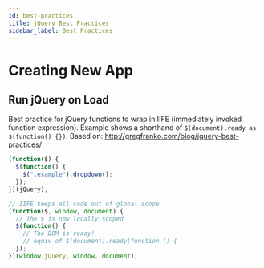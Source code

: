```yaml
---
id: best-practices
title: jQuery Best Practices
sidebar_label: Best Practices
---
```


# Creating New App

## Run jQuery on Load

Best practice for jQuery functions to wrap in IIFE (immediately invoked function expression). Example shows a shorthand of `$(document).ready as $(function() {})`. Based on: http://gregfranko.com/blog/jquery-best-practices/

```js
(function($) {
  $(function() {
    $(".example").dropdown();
  });
})(jQuery);
```

```js
// IIFE keeps all code out of global scope
(function($, window, document) {
  // The $ is now locally scoped
  $(function() {
    // The DOM is ready!
    // equiv of $(document).ready(function () {
  });
})(window.jQuery, window, document);
```

